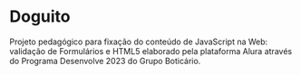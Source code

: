 # Doguito
 Projeto pedagógico para fixação do conteúdo de JavaScript na Web: validação de Formulários e HTML5 elaborado pela plataforma Alura através do Programa Desenvolve 2023 do Grupo Boticário.
